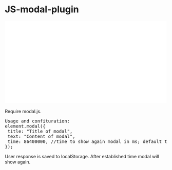 # JS-modal-plugin

![Screenshot](screenshot.gif)

<p>Require modal.js.</p>

<pre>
Usage and confituration:
element.modal({
 title: "Title of modal",
 text: "Content of modal",
 time: 86400000, //time to show again modal in ms; default time to show agin is  24h
});
</pre>
<p>User response is saved to localStorage. After established time modal will show again.</p>
